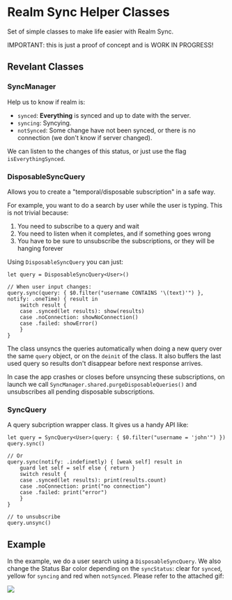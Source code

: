 # Realm Sync Helper Classes
Set of simple classes to make life easier with Realm Sync.

IMPORTANT: this is just a proof of concept and is WORK IN PROGRESS! 

## Revelant Classes

### SyncManager
Help us to know if realm is:
* `synced`: **Everything**  is synced and up to date with the server.
* `syncing`: Syncying.
* `notSynced`: Some change have not been synced, or there is no connection (we don't know if server changed).

We can listen to the changes of this status, or just use the flag `isEverythingSynced`.

### DisposableSyncQuery
Allows you to create a "temporal/disposable subscription" in a safe way. 

For example, you want to do a search by user while the user is typing. This is not trivial because: 
1. You need to subscribe to a query and wait
2. You need to listen when it completes, and if something goes wrong
3. You have to be sure to unsubscribe the subscriptions, or they will be hanging forever

Using `DisposableSyncQuery` you can just:
```
let query = DisposableSyncQuery<User>()

// When user input changes:
query.sync(query: { $0.filter("username CONTAINS '\(text)'") }, notify: .oneTime) { result in
    switch result {
    case .synced(let results): show(results)
    case .noConnection: showNoConnection()
    case .failed: showError()
    }
}
```

The class unsyncs the queries automatically when doing a new query over the same `query` object, or on the `deinit` of the class. It also buffers the last used query so results don't disappear before next response arrives.

In case the app crashes or closes before unsyncing these subscriptions, on launch we call `SyncManager.shared.purgeDisposableQueries()` and unsubscribes all pending disposable subscriptions.

### SyncQuery
A query subcription wrapper class. It gives us a handy API like:

```
let query = SyncQuery<User>(query: { $0.filter("username = 'john'") })
query.sync()

// Or
query.sync(notify: .indefinetly) { [weak self] result in
    guard let self = self else { return }
    switch result {
    case .synced(let results): print(results.count)
    case .noConnection: print("no connection")
    case .failed: print("error")
    }
}

// to unsubscribe
query.unsync()
```

## Example

In the example, we do a user search using a `DisposableSyncQuery`. We also change the Status Bar color depending on the `syncStatus`: clear for `synced`, yellow for `syncing` and red when `notSynced`. Please refer to the attached gif:

![](example.gif)

